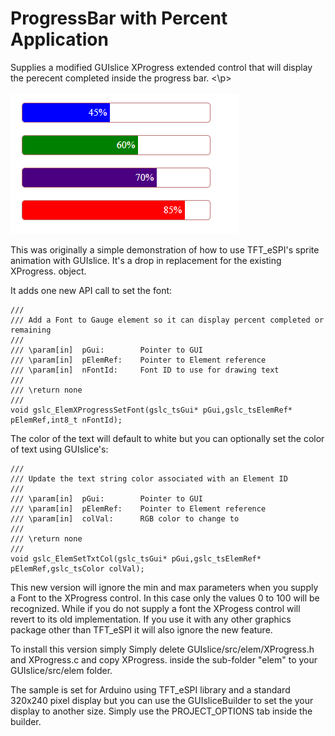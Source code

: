 
# ProgressBar with Percent Application

<p>
Supplies a modified GUIslice XProgress extended control that will display
the perecent completed inside the progress bar.
<\p>

![](sample-graphs.png)

<p>
This was originally a simple demonstration of how to use TFT_eSPI's sprite
animation with GUIslice. It's a drop in replacement for the existing
XProgress.<c,h> object. 
</p>

It adds one new API call to set the font:

```
///
/// Add a Font to Gauge element so it can display percent completed or remaining
///
/// \param[in]  pGui:        Pointer to GUI
/// \param[in]  pElemRef:    Pointer to Element reference
/// \param[in]  nFontId:     Font ID to use for drawing text
///
/// \return none
///
void gslc_ElemXProgressSetFont(gslc_tsGui* pGui,gslc_tsElemRef* pElemRef,int8_t nFontId);
```

<p>
The color of the text will default to white but you can optionally set the color 
of text using GUIslice's:
</p>

```
///
/// Update the text string color associated with an Element ID
///
/// \param[in]  pGui:        Pointer to GUI
/// \param[in]  pElemRef:    Pointer to Element reference
/// \param[in]  colVal:      RGB color to change to
///
/// \return none
///
void gslc_ElemSetTxtCol(gslc_tsGui* pGui,gslc_tsElemRef* pElemRef,gslc_tsColor colVal);
```

<p>
This new version will ignore the min and max parameters when you supply a Font to
the XProgress control. In this case only the values 0 to 100 will be recognized. 
While if you do not supply a font the XProgess control will revert to its old 
implementation. If you use it with any other graphics package other than TFT_eSPI 
it will also ignore the new feature.
</p>

<p>
To install this version simply Simply delete GUIslice/src/elem/XProgress.h and XProgress.c
and copy XProgress.<cpp h> inside the sub-folder "elem" to your GUIslice/src/elem folder. 
</p>

<p>
The sample is set for Arduino using TFT_eSPI library and a standard
320x240 pixel display but you can use the GUIsliceBuilder to set the
your display to another size. Simply use the PROJECT_OPTIONS tab inside 
the builder.
</p> 
